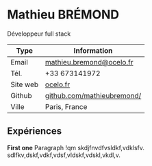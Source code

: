 # Mathieu BRÉMOND
Développeur full stack

Type | Information 
------------ | ------------- 
Email | <a href="mailto:mathieu.bremond@ocelo.fr">mathieu.bremond@ocelo.fr</a> 
Tél. | +33 673141972 
Site web | <a href="https://ocelo.fr">ocelo.fr</a> 
Github | <a href="https://github.com/mathieubremond/">github.com/mathieubremond/</a> 
Ville | Paris, France 


## Expériences

**First one**
Paragraph !qm skdjfnvdfvsldkf,vdklsfv.  
sdlfkv,dskf,vdkf,vdsf,vldskf,vdskl,vkdl,v.


<!-- ### Footer

Dernière modification: 31 janv. 2018 -->


